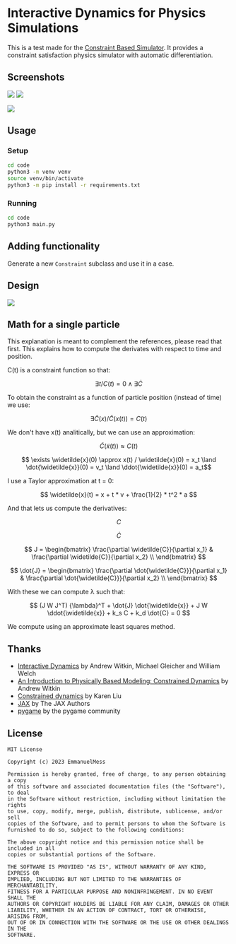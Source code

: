 #  Interactive Dynamics for Physics Simulations

This is a test made for the [Constraint Based Simulator](https://github.com/EmmanuelMess/ConstraintBasedSimulator). It provides a constraint satisfaction physics simulator with automatic differentiation.

## Screenshots

<img src="./screenshots/1.gif"/> <img src="./screenshots/2.gif"/>

<img src="./screenshots/3.gif"/>

## Usage

### Setup
```bash
cd code
python3 -m venv venv
source venv/bin/activate
python3 -m pip install -r requirements.txt
```

### Running
```bash
cd code
python3 main.py
```

## Adding functionality

Generate a new `Constraint` subclass and use it in a case.

## Design

<img src="./design/class-diagram.png"/>

## Math for a single particle

This explanation is meant to complement the references, please read that first. This explains
how to compute the derivates with respect to time and position.

C(t) is a constraint function so that:

$$ \exists t / C(t) = 0 \land \exists \dot{C} $$

To obtain the constraint as a function of particle position (instead of time) we use:

$$ \exists \widetilde{C}(x) / \widetilde{C}(x(t)) = C(t) $$

We don't have x(t) analitically, but we can use an approximation:

$$ \widetilde{C}(\widetilde{x}(t)) \approx C(t) $$

$$ \exists \widetilde{x}(0) \approx x(t) / \widetilde{x}(0) = x_t \land \dot{\widetilde{x}}(0) = v_t \land \ddot{\widetilde{x}}(0) = a_t$$

I use a Taylor approximation at t = 0:

$$ \widetilde{x}(t) = x + t * v + \frac{1}{2} * t^2 * a $$

And that lets us compute the derivatives:

$$ C $$

$$ \dot{C} $$

$$
J = \begin{bmatrix}
 \frac{\partial \widetilde{C}}{\partial x_1} & \frac{\partial \widetilde{C}}{\partial x_2}  \\
\end{bmatrix}
$$

$$
\dot{J} = \begin{bmatrix}
 \frac{\partial \dot{\widetilde{C}}}{\partial x_1} & \frac{\partial \dot{\widetilde{C}}}{\partial x_2}  \\
\end{bmatrix}
$$

With these we can compute λ such that:

$$
(J W J^T) {\lambda}^T + \dot{J} \dot{\widetilde{x}} + J W \ddot{\widetilde{x}} + k_s C + k_d \dot{C} = 0
$$

We compute using an approximate least squares method.

## Thanks
* [Interactive Dynamics](https://dl.acm.org/doi/pdf/10.1145/91394.91400) by Andrew Witkin, Michael Gleicher and William Welch
* [An Introduction to Physically Based Modeling: Constrained Dynamics](https://www.cs.cmu.edu/~baraff/pbm/constraints.pdf) by Andrew Witkin
* [Constrained dynamics](https://sites.cc.gatech.edu/classes/AY2017/cs7496_fall/slides/ConstrDyn.pdf) by Karen Liu
* [JAX](https://jax.readthedocs.io/en/latest/notebooks/quickstart.html) by The JAX Authors
* [pygame](https://www.pygame.org) by the pygame community

## License

```text
MIT License

Copyright (c) 2023 EmmanuelMess

Permission is hereby granted, free of charge, to any person obtaining a copy
of this software and associated documentation files (the "Software"), to deal
in the Software without restriction, including without limitation the rights
to use, copy, modify, merge, publish, distribute, sublicense, and/or sell
copies of the Software, and to permit persons to whom the Software is
furnished to do so, subject to the following conditions:

The above copyright notice and this permission notice shall be included in all
copies or substantial portions of the Software.

THE SOFTWARE IS PROVIDED "AS IS", WITHOUT WARRANTY OF ANY KIND, EXPRESS OR
IMPLIED, INCLUDING BUT NOT LIMITED TO THE WARRANTIES OF MERCHANTABILITY,
FITNESS FOR A PARTICULAR PURPOSE AND NONINFRINGEMENT. IN NO EVENT SHALL THE
AUTHORS OR COPYRIGHT HOLDERS BE LIABLE FOR ANY CLAIM, DAMAGES OR OTHER
LIABILITY, WHETHER IN AN ACTION OF CONTRACT, TORT OR OTHERWISE, ARISING FROM,
OUT OF OR IN CONNECTION WITH THE SOFTWARE OR THE USE OR OTHER DEALINGS IN THE
SOFTWARE.
```
